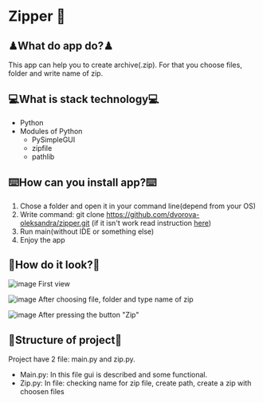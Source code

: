 # Zipper 📩
## ♟What do app do?♟
This app can help you to create archive(.zip). For that you choose files, folder and write name of zip. 

## 💻What is stack technology💻
* Python 
* Modules of Python
    * PySimpleGUI
    * zipfile
    * pathlib

## ⌨️How can you install app?⌨️
1. Chose a folder and open it in your command line(depend from your OS)
2. Write command: git clone https://github.com/dvorova-oleksandra/zipper.git (if it isn't work read instruction [here](https://docs.github.com/en/repositories/creating-and-managing-repositories/cloning-a-repository))
3. Run main(without IDE or something else)
4. Enjoy the app

## 🎀How do it look?🎀
![image](https://user-images.githubusercontent.com/63312656/216812532-1840b807-ffcf-4eec-be5d-a57690a2eb96.png)
First view

![image](https://user-images.githubusercontent.com/63312656/216812576-ad652715-af21-412e-8959-54f902061715.png)
After choosing file, folder and type name of zip

![image](https://user-images.githubusercontent.com/63312656/216812605-c06dd3c9-0fae-458a-8b0a-deaef0468d31.png)
After pressing the button "Zip"


## 📄Structure of project📄
Project have 2 file: main.py and zip.py.
* Main.py:
In this file gui is described and some functional.
* Zip.py:
In file: checking name for zip file, create path, create a zip with choosen files





